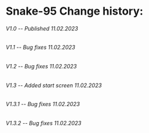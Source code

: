 # Snake-95 Change history:
###### V1.0 -- Published 11.02.2023
###### V1.1 -- Bug fixes 11.02.2023
###### V1.2 -- Bug fixes 11.02.2023
###### V1.3 -- Added start screen 11.02.2023
###### V1.3.1 -- Bug fixes 11.02.2023
###### V1.3.2 -- Bug fixes 11.02.2023
